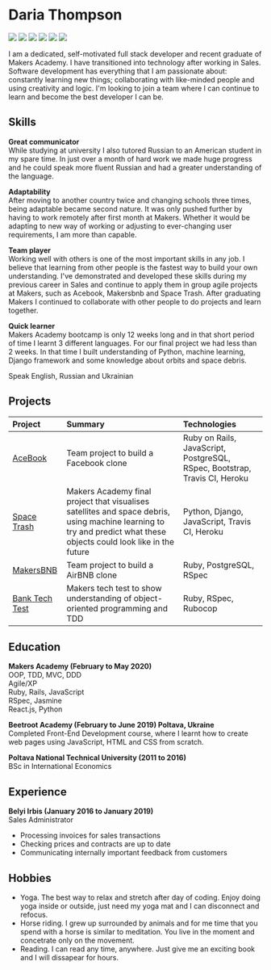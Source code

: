 # Daria Thompson
[<img src="https://img.shields.io/badge/Ruby-206%20commits-orange.svg">](https://sourcerer.io/dariathompson)
[<img src="https://img.shields.io/badge/JavaScript-114%20commits-green.svg">](https://sourcerer.io/dariathompson)
[<img src="https://img.shields.io/badge/SQL-77%20commits-yellow.svg">](https://sourcerer.io/dariathompson)
[<img src="https://img.shields.io/badge/HTML-71%20commits-orange.svg">](https://sourcerer.io/dariathompson)
[<img src="https://img.shields.io/badge/CSS-128%20commits-red.svg">](https://sourcerer.io/dariathompson)
[<img src="https://img.shields.io/badge/Python-12%20commits-blue.svg">](https://sourcerer.io/dariathompson)

I am a dedicated, self-motivated full stack developer and recent graduate of Makers Academy. I have transitioned into technology after working in Sales. Software development has everything that I am passionate about: constantly learning new things; collaborating with like-minded people and using creativity and logic. I'm looking to join a team where I can continue to learn and become the best developer I can be.

## Skills

**Great communicator**\
While studying at university I also tutored Russian to an American student in my spare time. In just over a month of hard work we made huge progress and he could speak more fluent Russian and had a greater understanding of the language.

**Adaptability**\
After moving to another country twice and changing schools three times, being adaptable became second nature. It was only pushed further by having to work remotely after first month at Makers. Whether it would be adapting to new way of working or adjusting to ever-changing user requirements, I am more than capable.

**Team player**\
Working well with others is one of the most important skills in any job. I believe that learning from other people is the fastest way to build your own understanding. I've demonstrated and developed these skills during my previous career in Sales and continue to apply them in group agile projects at Makers, such as Acebook, Makersbnb and Space Trash. After graduating Makers I continued to collaborate with other people to do projects and learn together.

**Quick learner**\
Makers Academy bootcamp is only 12 weeks long and in that short period of time I learnt 3 different languages. For our final project we had less than 2 weeks. In that time I built understanding of Python, machine learning, Django framework and some knowledge about orbits and space debris.

Speak English, Russian and Ukrainian

## Projects

| Project          | Summary      | Technologies  | 
| :------------- | :----------- | :----------- | 
| [AceBook](https://github.com/dariathompson/acebook-5Makerteers) | Team project to build a Facebook clone | Ruby on Rails, JavaScript, PostgreSQL, RSpec, Bootstrap, Travis CI, Heroku | 
| [Space Trash](https://github.com/The-Mech-Squad/the_mech_squad) | Makers Academy final project that visualises satellites and space debris, using machine learning to try and predict what these objects could look like in the future | Python, Django, JavaScript, Travis CI, Heroku | 
| [MakersBNB](https://github.com/dariathompson/MakersBnb) | Team project to build a AirBNB clone | Ruby, PostgreSQL, RSpec | 
| [Bank Tech Test](https://github.com/dariathompson/bank_tech_test) | Makers tech test to show understanding of object-oriented programming and TDD | Ruby, RSpec, Rubocop | 

## Education

**Makers Academy (February to May 2020)**\
OOP, TDD, MVC, DDD\
Agile/XP\
Ruby, Rails, JavaScript\
RSpec, Jasmine\
React.js, Python

**Beetroot Academy (February to June 2019) Poltava, Ukraine**\
Completed Front-End Development course, where I learnt how to create web pages using JavaScript, HTML and CSS from scratch.

**Poltava National Technical University (2011 to 2016)**\
BSc in International Economics

## Experience

**Belyi Irbis (January 2016 to January 2019)**\
Sales Administrator
* Processing invoices for sales transactions
* Checking prices and contracts are up to date
* Communicating internally important feedback from customers

## Hobbies

* Yoga. The best way to relax and stretch after day of coding. Enjoy doing yoga inside or outside, just need my yoga mat and I can disconnect and refocus.
* Horse riding. I grew up surrounded by animals and for me time that you spend with a horse is similar to meditation. You live in the moment and concetrate only on the movement.
* Reading. I can read any time, anywhere. Just give me an exciting book and I will dissapear for hours.
